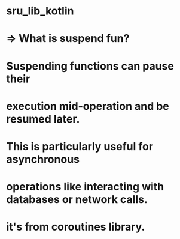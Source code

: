 # sru_lib_kotlin
# =>  What is suspend fun?
# Suspending functions can pause their 
# execution mid-operation and be resumed later. 
# This is particularly useful for asynchronous 
# operations like interacting with databases or network calls.
# it's from coroutines library.


